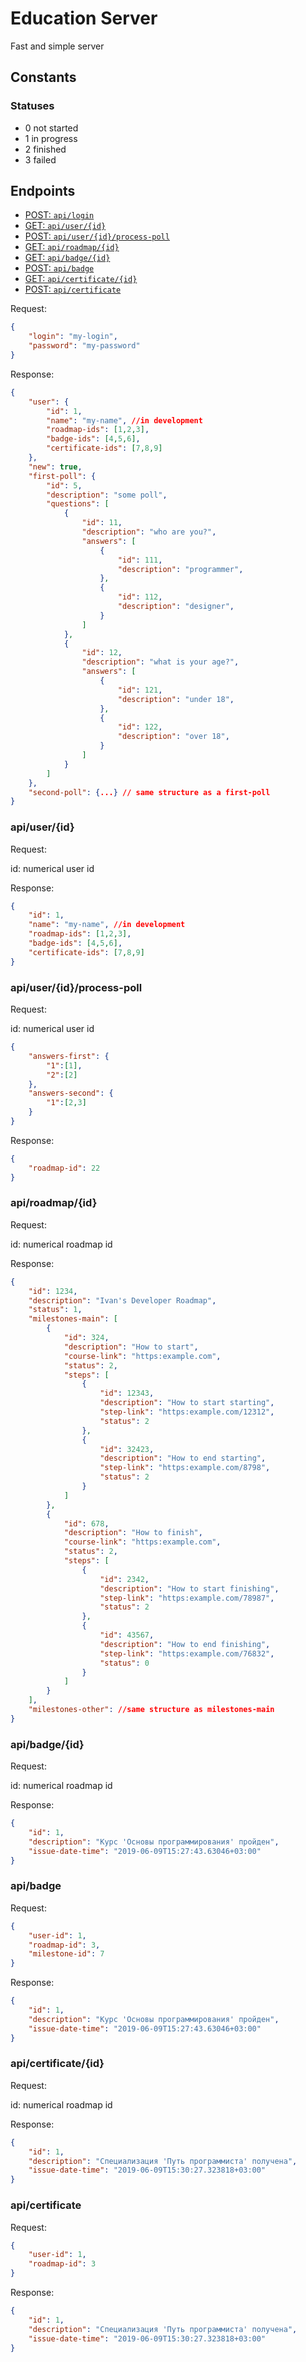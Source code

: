 # Education Server

Fast and simple server

## Constants

### Statuses

- 0 not started
- 1 in progress
- 2 finished
- 3 failed

## Endpoints

- [POST: `api/login`](#api/login)
- [GET: `api/user/{id}`](#api/user/{id})
- [POST: `api/user/{id}/process-poll`](#api/user/{id}/process-poll)
- [GET: `api/roadmap/{id}`](#api/roadmap/{id})
- [GET: `api/badge/{id}`](#api/badge/{id})
- [POST: `api/badge`](#api/badge)
- [GET: `api/certificate/{id}`](#api/certificate/{id})
- [POST: `api/certificate`](#api/certificate)

Request:
```json
{
    "login": "my-login",
    "password": "my-password"
}
```

Response:
```json
{
    "user": {
        "id": 1,
        "name": "my-name", //in development
        "roadmap-ids": [1,2,3],
        "badge-ids": [4,5,6],
        "certificate-ids": [7,8,9]
    },
    "new": true,
    "first-poll": {
        "id": 5,
        "description": "some poll",
        "questions": [
            {
                "id": 11,
                "description": "who are you?",
                "answers": [
                    {
                        "id": 111,
                        "description": "programmer",
                    },
                    {
                        "id": 112,
                        "description": "designer",
                    }                   
                ]
            },
            {
                "id": 12,
                "description": "what is your age?",
                "answers": [
                    {
                        "id": 121,
                        "description": "under 18",
                    },
                    {
                        "id": 122,
                        "description": "over 18",
                    }                   
                ]
            }
        ]
    },
    "second-poll": {...} // same structure as a first-poll
}
```

### api/user/{id}

Request:

id: numerical user id

Response:
```json
{
    "id": 1,
    "name": "my-name", //in development
    "roadmap-ids": [1,2,3],
	"badge-ids": [4,5,6],
	"certificate-ids": [7,8,9]
}
```

### api/user/{id}/process-poll

Request:

id: numerical user id

```json
{
    "answers-first": {
        "1":[1],
        "2":[2]
    }, 
    "answers-second": {
        "1":[2,3]
    }
}
```

Response:
```json
{
    "roadmap-id": 22
}
```

### api/roadmap/{id}

Request:

id: numerical roadmap id

Response:
```json
{
    "id": 1234,
    "description": "Ivan's Developer Roadmap",
    "status": 1,
    "milestones-main": [
        {
            "id": 324,
            "description": "How to start",
            "course-link": "https:example.com",
            "status": 2,
            "steps": [
                {
                    "id": 12343,
                    "description": "How to start starting",
                    "step-link": "https:example.com/12312",
                    "status": 2
                },
                {
                    "id": 32423,
                    "description": "How to end starting",
                    "step-link": "https:example.com/8798",
                    "status": 2
                }
            ]
        },
        {
            "id": 678,
            "description": "How to finish",
            "course-link": "https:example.com",
            "status": 2,
            "steps": [
                {
                    "id": 2342,
                    "description": "How to start finishing",
                    "step-link": "https:example.com/78987",
                    "status": 2
                },
                {
                    "id": 43567,
                    "description": "How to end finishing",
                    "step-link": "https:example.com/76832",
                    "status": 0
                }
            ]
        }
    ],
    "milestones-other": //same structure as milestones-main
}
```

### api/badge/{id}

Request:

id: numerical roadmap id

Response:
```json
{
	"id": 1,
	"description": "Курс 'Основы программирования' пройден",
	"issue-date-time": "2019-06-09T15:27:43.63046+03:00"
}
```

### api/badge

Request:
```json
{
	"user-id": 1,
	"roadmap-id": 3,
	"milestone-id": 7
}
```

Response:
```json
{
	"id": 1,
	"description": "Курс 'Основы программирования' пройден",
	"issue-date-time": "2019-06-09T15:27:43.63046+03:00"
}
```

### api/certificate/{id}

Request:

id: numerical roadmap id

Response:
```json
{
	"id": 1,
	"description": "Специализация 'Путь программиста' получена",
	"issue-date-time": "2019-06-09T15:30:27.323818+03:00"
}
```

### api/certificate

Request:
```json
{
	"user-id": 1,
	"roadmap-id": 3
}
```

Response:
```json
{
	"id": 1,
	"description": "Специализация 'Путь программиста' получена",
	"issue-date-time": "2019-06-09T15:30:27.323818+03:00"
}
```